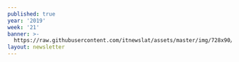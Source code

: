 ```yaml
---
published: true
year: '2019'
week: '21'
banner: >-
  https://raw.githubusercontent.com/itnewslat/assets/master/img/728x90/Banner-Resumen.jpg
layout: newsletter
---
```

